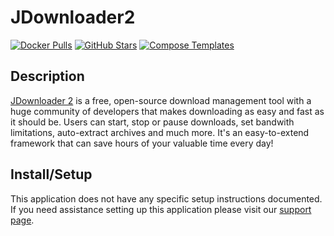 # JDownloader2

[![Docker Pulls](https://img.shields.io/docker/pulls/jlesage/jdownloader-2?style=flat-square&color=607D8B&label=docker%20pulls&logo=docker)](https://hub.docker.com/r/jlesage/jdownloader-2)
[![GitHub Stars](https://img.shields.io/github/stars/jlesage/docker-jdownloader-2?style=flat-square&color=607D8B&label=github%20stars&logo=github)](https://github.com/jlesage/docker-jdownloader-2)
[![Compose Templates](https://img.shields.io/static/v1?style=flat-square&color=607D8B&label=compose&message=templates)](https://github.com/GhostWriters/DockSTARTer/tree/main/compose/.apps/jdownloader2)

## Description

[JDownloader 2](https://github.com/jlesage/docker-jdownloader-2) is a free, open-source download management tool with a huge community of developers that makes downloading as easy and fast as it should be. Users can start, stop or pause downloads, set bandwith limitations, auto-extract archives and much more. It's an easy-to-extend framework that can save hours of your valuable time every day!

## Install/Setup

This application does not have any specific setup instructions documented. If
you need assistance setting up this application please visit our
[support page](https://dockstarter.com/basics/support/).

